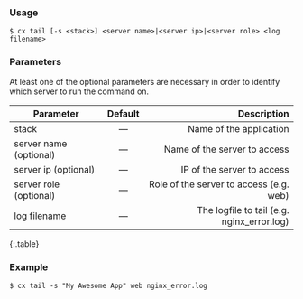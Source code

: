 ### Usage

```shell
$ cx tail [-s <stack>] <server name>|<server ip>|<server role> <log filename>
```


### Parameters


At least one of the optional parameters are necessary in order to identify which server to run the command on.

|		Parameter 		   |	Default		|   Description    |
|--|:--:| ----:|
|stack 					   |		—		| Name of the application|
|server name (optional)    | 	—			| Name of the server to access |
|server ip (optional)      | 	—			| IP of the server to access |
|server role (optional)    | 	—			| Role of the server to access (e.g. web) |
|log filename			   |		—		| The logfile to tail (e.g. nginx_error.log) |
{:.table}

### Example

```shell
$ cx tail -s "My Awesome App" web nginx_error.log
```

